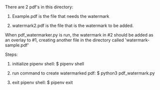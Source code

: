 There are 2 pdf's in this directory:

1. Example.pdf is the file that needs the watermark

2. watermark2.pdf is the file that is the watermark to be added.

When pdf_watermarker.py is run, the watermark in #2 should be added as an overlay to #1, creating another file in the directory called 'watermark-sample.pdf'

Steps:

1. initialize pipenv shell: $ pipenv shell

2. run command to create watermarked pdf: $ python3 pdf_watermark.py

3. exit pipenv shell: $ pipenv exit
